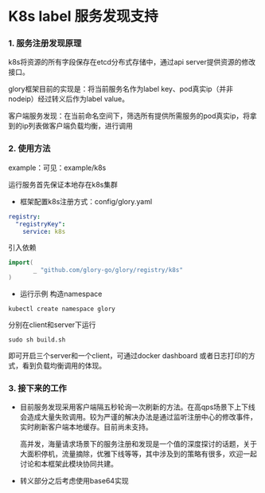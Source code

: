 # K8s label 服务发现支持

### 1. 服务注册发现原理
k8s将资源的所有字段保存在etcd分布式存储中，通过api server提供资源的修改接口。

glory框架目前的实现是：将当前服务名作为label key、pod真实ip（并非nodeip）经过转义后作为label value。

客户端服务发现：在当前命名空间下，筛选所有提供所需服务的pod真实ip，将拿到的ip列表做客户端负载均衡，进行调用

### 2. 使用方法
example：可见：example/k8s

运行服务首先保证本地存在k8s集群

- 框架配置k8s注册方式：config/glory.yaml

```yaml
registry:
  "registryKey":
    service: k8s
```
引入依赖
```go
import(
       _ "github.com/glory-go/glory/registry/k8s"
)

```

- 运行示例
构造namespace

```shell script
kubectl create namespace glory
```

分别在client和server下运行
```shell script
sudo sh build.sh
```
即可开启三个server和一个client，可通过docker dashboard 或者日志打印的方式，看到负载均衡调用的体现。

### 3. 接下来的工作
- 目前服务发现采用客户端隔五秒轮询一次刷新的方法。在高qps场景下上下线会造成大量失败调用。较为严谨的解决办法是通过监听注册中心的修改事件，实时刷新客户端本地缓存️。目前尚未支持。

    高并发，海量请求场景下的服务注册和发现是一个值的深度探讨的话题，关于大面积停机，流量摘除，优雅下线等等，其中涉及到的策略有很多，欢迎一起讨论和本框架此模块协同共建。
- 转义部分之后考虑使用base64实现